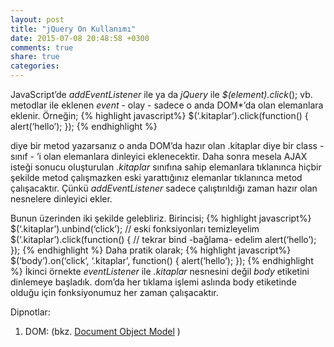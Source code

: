 ```yaml
---
layout: post
title: "jQuery On Kullanımı"
date: 2015-07-08 20:48:58 +0300
comments: true
share: true
categories: 
---
```


JavaScript’de *addEventListener* ile ya da *jQuery* ile *$(element).click*(); vb. metodlar ile eklenen *event* - olay - sadece o anda DOM*’da olan elemanlara eklenir. Örneğin; 
{% highlight javascript%}
$(‘.kitaplar’).click(function() {
		alert(‘hello’);
});
{% endhighlight %}

diye bir metod yazarsanız o anda DOM’da hazır olan .kitaplar diye bir class - sınıf - ’i olan elemanlara dinleyici eklenecektir. Daha sonra mesela AJAX isteği sonucu oluşturulan *.kitaplar* sınıfına sahip elemanlara tıklanınca hiçbir şekilde metod çalışmazken eski yarattığınız elemanlar tıklanınca metod çalışacaktır. Çünkü *addEventListener* sadece çalıştırıldığı zaman hazır olan nesnelere dinleyici ekler. 

Bunun üzerinden iki şekilde gelebliriz. Birincisi;
{% highlight javascript%}
$(‘.kitaplar’).unbind(‘click’); // eski fonksiyonları temizleyelim
$(‘.kitaplar’).click(function() { // tekrar bind -bağlama- edelim
		alert(‘hello’);
});
{% endhighlight %}
Daha pratik olarak;
{% highlight javascript%}
$(‘body’).on(‘click’, ‘.kitaplar’, function() {
		alert(‘hello’);
});
{% endhighlight %}
İkinci örnekte *eventListener* ile *.kitaplar* nesnesini değil *body* etiketini dinlemeye başladık. dom’da her tıklama işlemi aslında body etiketinde olduğu için fonksiyonumuz her zaman çalışacaktır.

Dipnotlar:

1. DOM: (bkz. [Document Object Model](https://tr.wikipedia.org/wiki/Document_Object_Model) )
